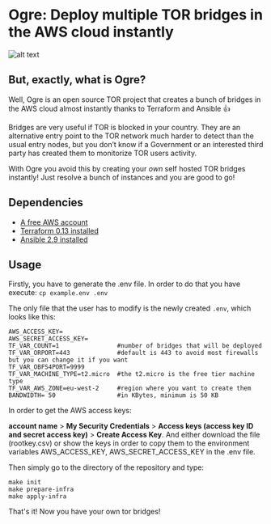 # Ogre: Deploy multiple TOR bridges in the AWS cloud instantly

![alt text](https://github.com/i3q2-sys/PTN/blob/main/Salvavidas/image/ogre.png)


## But, exactly, what is Ogre?

Well, Ogre is an open source TOR project that creates a bunch of bridges in the AWS cloud almost instantly thanks to Terraform and Ansible :+1:

Bridges are very useful if TOR is blocked in your country. They are an alternative entry point to the TOR network much harder to detect than the usual entry nodes, but you don’t know if a Government or an interested third party has created them to monitorize TOR users activity.

With Ogre you avoid this by creating your *own* self hosted TOR bridges instantly! Just resolve a bunch of instances and you are good to go!

## Dependencies

- [A free AWS account](https://aws.amazon.com/es/premiumsupport/knowledge-center/create-and-activate-aws-account/)
- [Terraform 0.13 installed](https://github.com/hashicorp/terraform/tree/v0.13.5) 
- [Ansible 2.9 installed](https://docs.ansible.com/ansible/latest/roadmap/ROADMAP_2_9.html)

## Usage
Firstly, you have to generate the .env file. In order to do that you have execute:
`cp example.env .env`

The only file that the user has to modify is the newly created `.env`, which looks like this:

```
AWS_ACCESS_KEY= 
AWS_SECRET_ACCESS_KEY= 
TF_VAR_COUNT=1                #number of bridges that will be deployed
TF_VAR_ORPORT=443             #default is 443 to avoid most firewalls but you can change it if you want
TF_VAR_OBFS4PORT=9999
TF_VAR_MACHINE_TYPE=t2.micro  #the t2.micro is the free tier machine type
TF_VAR_AWS_ZONE=eu-west-2     #region where you want to create them
BANDWIDTH= 50                 #in KBytes, minimum is 50 KB
```

In order to get the AWS access keys:

**account name** > **My Security Credentials** > **Access keys (access key ID and secret access key)** > **Create Access Key**. And either download the file (rootkey.csv) or show the keys in order to copy them to the environment variables AWS_ACCESS_KEY, AWS_SECRET_ACCESS_KEY in the .env file.

Then simply go to the directory of the repository and type:

```
make init 
make prepare-infra 
make apply-infra 
```

That's it! Now you have your own tor bridges!

